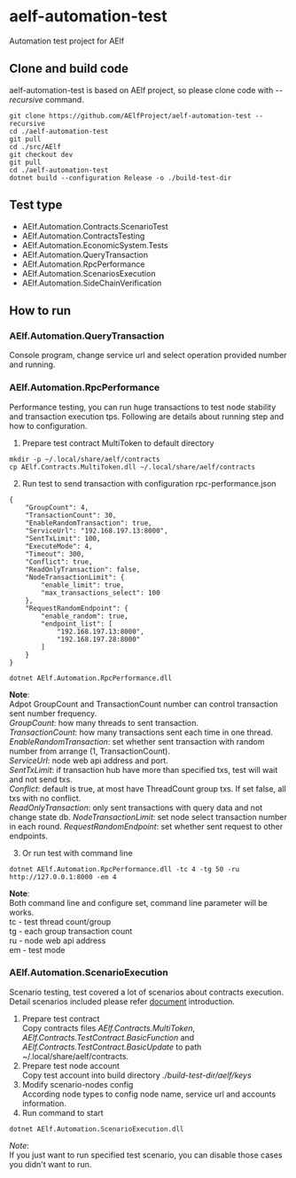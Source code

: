 # aelf-automation-test
Automation test project for AElf

## Clone and build code
aelf-automation-test is based on AElf project, so please clone code with *--recursive* command.
``` 
git clone https://github.com/AElfProject/aelf-automation-test --recursive
cd ./aelf-automation-test
git pull
cd ./src/AElf
git checkout dev
git pull
cd ./aelf-automation-test
dotnet build --configuration Release -o ./build-test-dir
```

## Test type
- AElf.Automation.Contracts.ScenarioTest
- AElf.Automation.ContractsTesting
- AElf.Automation.EconomicSystem.Tests
- AElf.Automation.QueryTransaction
- AElf.Automation.RpcPerformance
- AElf.Automation.ScenariosExecution
- AElf.Automation.SideChainVerification

## How to run

### AElf.Automation.QueryTransaction
Console program, change service url and select operation provided number and running.

### AElf.Automation.RpcPerformance
Performance testing, you can run huge transactions to test node stability and transaction execution tps.
Following are details about running step and how to configuration.

1. Prepare test contract MultiToken to default directory
```
mkdir -p ~/.local/share/aelf/contracts
cp AElf.Contracts.MultiToken.dll ~/.local/share/aelf/contracts
```

2. Run test to send transaction with configuration rpc-performance.json
```
{
    "GroupCount": 4,
    "TransactionCount": 30,
    "EnableRandomTransaction": true,
    "ServiceUrl": "192.168.197.13:8000",
    "SentTxLimit": 100,
    "ExecuteMode": 4,
    "Timeout": 300,
    "Conflict": true,
    "ReadOnlyTransaction": false,
    "NodeTransactionLimit": {
        "enable_limit": true,
        "max_transactions_select": 100
    },
    "RequestRandomEndpoint": {
        "enable_random": true,
        "endpoint_list": [
            "192.168.197.13:8000",
            "192.168.197.28:8000"
        ]
    }
}

dotnet AElf.Automation.RpcPerformance.dll
```
**Note**:   
Adpot GroupCount and TransactionCount number can control transaction sent number frequency.      
*GroupCount*: how many threads to sent transaction.   
*TransactionCount*: how many transactions sent each time in one thread.
*EnableRandomTransaction*: set whether sent transaction with random number from arrange (1, TransactionCount).  
*ServiceUrl*: node web api address and port.      
*SentTxLimit*: if transaction hub have more than specified txs, test will wait and not send txs.   
*Conflict*: default is true, at most have ThreadCount group txs. If set false, all txs with no conflict.   
*ReadOnlyTransaction*: only sent transactions with query data and not change state db.
*NodeTransactionLimit*: set node select transaction number in each round.
*RequestRandomEndpoint*: set whether sent request to other endpoints.

3. Or run test with command line
```
dotnet AElf.Automation.RpcPerformance.dll -tc 4 -tg 50 -ru http://127.0.0.1:8000 -em 4
```
**Note**:    
Both command line and configure set, command line parameter will be works.    
tc - test thread count/group      
tg - each group transaction count     
ru - node web api address      
em - test mode

### AElf.Automation.ScenarioExecution
Scenario testing, test covered a lot of scenarios about contracts execution. Detail scenarios included please refer [document](https://github.com/AElfProject/aelf-automation-test/blob/dev/test/AElf.Automation.ScenariosExecution/ReadMe.md) introduction. 
1. Prepare test contract  
Copy contracts files *AElf.Contracts.MultiToken*, *AElf.Contracts.TestContract.BasicFunction* and *AElf.Contracts.TestContract.BasicUpdate* to path ~/.local/share/aelf/contracts.
2. Prepare test node account  
Copy test account into build directory *./build-test-dir/aelf/keys*
3. Modify scenario-nodes config  
According node types to config node name, service url and accounts information.
4. Run command to start
```
dotnet AElf.Automation.ScenarioExecution.dll
```
*Note*:  
If you just want to run specified test scenario, you can disable those cases you didn't want to run.
